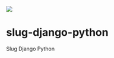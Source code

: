 <img src="https://img.shields.io/badge/Python-3776AB?style=for-the-badge&logo=python&logoColor=white" />

# slug-django-python
Slug Django Python
